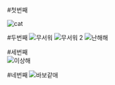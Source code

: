 #첫번째  

![cat](https://github.com/user-attachments/assets/ca10fbad-6576-4517-8e7f-56af23a1587e)

#두번째
![무서워](https://github.com/user-attachments/assets/2eed60fb-0b32-437f-879d-d72d445874ed)
![무서워 2](https://github.com/user-attachments/assets/f128ad3d-dbb8-44aa-8ea1-d111223cb099)
![난해해](https://github.com/user-attachments/assets/7212734f-d586-4c4b-b2f8-c529b9118627)

#세번째  
![이상해](https://github.com/user-attachments/assets/849fb086-e1dc-4cde-8eef-950c4458c2c5)

#네번째
![바보같애](https://github.com/user-attachments/assets/9051041a-9df5-42a2-882f-32e4909ea6db)
